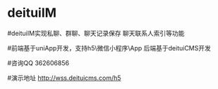 # deituiIM

#deituiIM实现私聊、群聊、聊天记录保存 聊天联系人索引等功能

#前端基于uniApp开发，支持h5\微信小程序\App 后端基于deituiCMS开发

#咨询QQ 362606856

#演示地址 http://wss.deituicms.com/h5
